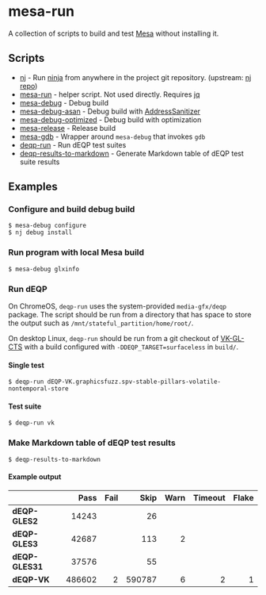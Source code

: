 # mesa-run

A collection of scripts to build and test [Mesa](https://www.mesa3d.org/) without installing it.

## Scripts

- [nj](nj) - Run [ninja](https://github.com/ninja-build/ninja) from anywhere in the project git repository. (upstream: [nj repo](gitlab.freedesktop.org/kwg/nj))
- [mesa-run](mesa-run) - helper script. Not used directly. Requires [jq](https://github.com/jqlang/jq)
- [mesa-debug](mesa-debug) - Debug build
- [mesa-debug-asan](mesa-debug-asan) - Debug build with [AddressSanitizer](https://github.com/google/sanitizers/wiki/AddressSanitizer)
- [mesa-debug-optimized](mesa-debug-optimized) - Debug build with optimization
- [mesa-release](mesa-release) - Release build
- [mesa-gdb](mesa-gdb) - Wrapper around `mesa-debug` that invokes `gdb`
- [deqp-run](deqp-run) - Run dEQP test suites
- [deqp-results-to-markdown](deqp-results-to-markdown) - Generate Markdown table of dEQP test suite results

## Examples

### Configure and build debug build

```console
$ mesa-debug configure
$ nj debug install
```

### Run program with local Mesa build

```console
$ mesa-debug glxinfo
```

### Run dEQP

On ChromeOS, `deqp-run` uses the system-provided `media-gfx/deqp` package. The script should be run from a directory that has space to store the output such as `/mnt/stateful_partition/home/root/`.

On desktop Linux, `deqp-run` should be run from a git checkout of [VK-GL-CTS](https://github.com/KhronosGroup/VK-GL-CTS/) with a build configured with `-DDEQP_TARGET=surfaceless` in `build/`.

#### Single test

```console
$ deqp-run dEQP-VK.graphicsfuzz.spv-stable-pillars-volatile-nontemporal-store
```

#### Test suite

```console
$ deqp-run vk
```

### Make Markdown table of dEQP test results

```console
$ deqp-results-to-markdown
```

#### Example output

|                  | Pass | Fail | Skip | Warn | Timeout | Flake |
| ---------------- | ---: | ---: | ---: | ---: | ------: | ----: |
| **dEQP-GLES2**   |14243| |26| | | |
| **dEQP-GLES3**   |42687| |113|2| | |
| **dEQP-GLES31**   |37576| |55| | | |
| **dEQP-VK**   |486602|2|590787|6|2|1|
